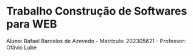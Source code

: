 # Trabalho Construção de Softwares para WEB

  Aluno: Rafael Barcelos de Azevedo -
  Matrícula: 202305621 -
  Professor: Otávio Lube
